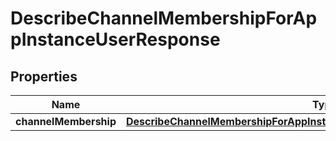 

# DescribeChannelMembershipForAppInstanceUserResponse


## Properties

| Name | Type | Description | Notes |
|------------ | ------------- | ------------- | -------------|
|**channelMembership** | [**DescribeChannelMembershipForAppInstanceUserResponseChannelMembership**](DescribeChannelMembershipForAppInstanceUserResponseChannelMembership.md) |  |  [optional] |



